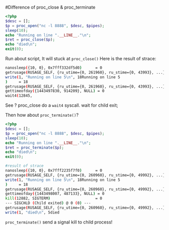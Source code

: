 #Difference of proc_close & proc_terminate
```php
<?php
$desc = []; 
$p = proc_open("nc -l 8888", $desc, $pipes);
sleep(10);
echo "Running on line ".__LINE__."\n";
$ret = proc_close($p);
echo "died\n";
exit(0);
```

Run about script, It will stuck at ```proc_close()```
Here is the result of strace:
```bash
nanosleep({10, 0}, 0x7fff332df5d0)      = 0
getrusage(RUSAGE_SELF, {ru_utime={0, 261960}, ru_stime={0, 43993}, ...}) = 0
write(1, "Running on line 5\n", 18Running on line 5
)     = 18
getrusage(RUSAGE_SELF, {ru_utime={0, 261960}, ru_stime={0, 43993}, ...}) = 0
gettimeofday({1443497830, 914209}, NULL) = 0
wait4(12845, 
```
See ?
proc_close do a ```wait4``` syscall. wait for child exit;

Then how about ```proc_terminate()```?
```php
<?php
$desc = []; 
$p = proc_open("nc -l 8888", $desc, $pipes);
sleep(10);
echo "Running on line ".__LINE__."\n";
$ret = proc_terminate($p);
echo "died\n";
exit(0);
```

```bash
#result of strace
nanosleep({10, 0}, 0x7fff2235f7f0)      = 0  
getrusage(RUSAGE_SELF, {ru_utime={0, 260960}, ru_stime={0, 49992}, ...}) = 0
write(1, "Running on line 5\n", 18Running on line 5
)     = 18 
getrusage(RUSAGE_SELF, {ru_utime={0, 260960}, ru_stime={0, 49992}, ...}) = 0
gettimeofday({1443498007, 487133}, NULL) = 0
kill(12882, SIGTERM)                    = 0  
--- SIGCHLD (Child exited) @ 0 (0) ---
getrusage(RUSAGE_SELF, {ru_utime={0, 260960}, ru_stime={0, 49992}, ...}) = 0
write(1, "died\n", 5died
```
```proc_terminate()``` send a signal kill to child process!
